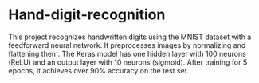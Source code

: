 # Hand-digit-recognition
This project recognizes handwritten digits using the MNIST dataset with a feedforward neural network. It preprocesses images by normalizing and flattening them. The Keras model has one hidden layer with 100 neurons (ReLU) and an output layer with 10 neurons (sigmoid). After training for 5 epochs, it achieves over 90% accuracy on the test set.
